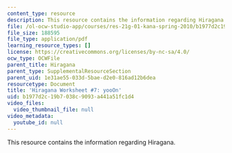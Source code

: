 ```yaml
---
content_type: resource
description: This resource contains the information regarding Hiragana.
file: /ol-ocw-studio-app/courses/res-21g-01-kana-spring-2010/b1977d2c19b7038c9093a441a51fc1d4_MITRES_21G_01S10_h7.pdf
file_size: 188595
file_type: application/pdf
learning_resource_types: []
license: https://creativecommons.org/licenses/by-nc-sa/4.0/
ocw_type: OCWFile
parent_title: Hiragana
parent_type: SupplementalResourceSection
parent_uid: 1e31ae55-033d-5bae-d2e0-816ad12b6dea
resourcetype: Document
title: 'Hiragana Worksheet #7: yooOn'
uid: b1977d2c-19b7-038c-9093-a441a51fc1d4
video_files:
  video_thumbnail_file: null
video_metadata:
  youtube_id: null
---
```

This resource contains the information regarding Hiragana.